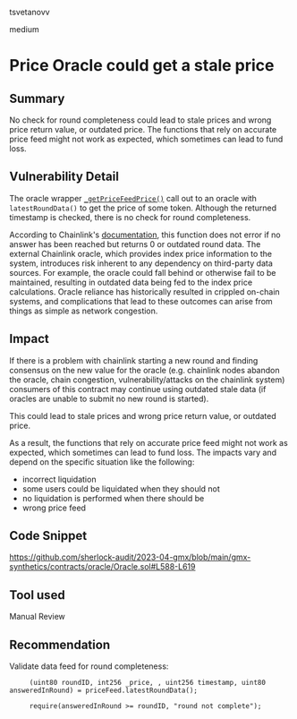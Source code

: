 tsvetanovv

medium

# Price Oracle could get a stale price

## Summary

No check for round completeness could lead to stale prices and wrong price return value, or outdated price. The functions that rely on accurate price feed might not work as expected, which sometimes can lead to fund loss.

## Vulnerability Detail

The oracle wrapper [`_getPriceFeedPrice()`](https://github.com/sherlock-audit/2023-04-gmx/blob/main/gmx-synthetics/contracts/oracle/Oracle.sol#L588-L619) call out to an oracle with `latestRoundData()` to get the price of some token. Although the returned timestamp is checked, there is no check for round completeness.

According to Chainlink's [documentation](https://docs.chain.link/data-feeds/price-feeds/historical-data), this function does not error if no answer has been reached but returns 0 or outdated round data. The external Chainlink oracle, which provides index price information to the system, introduces risk inherent to any dependency on third-party data sources. For example, the oracle could fall behind or otherwise fail to be maintained, resulting in outdated data being fed to the index price calculations. Oracle reliance has historically resulted in crippled on-chain systems, and complications that lead to these outcomes can arise from things as simple as network congestion.

## Impact

If there is a problem with chainlink starting a new round and finding consensus on the new value for the oracle (e.g. chainlink nodes abandon the oracle, chain congestion, vulnerability/attacks on the chainlink system) consumers of this contract may continue using outdated stale data (if oracles are unable to submit no new round is started).

This could lead to stale prices and wrong price return value, or outdated price.

As a result, the functions that rely on accurate price feed might not work as expected, which sometimes can lead to fund loss. The impacts vary and depend on the specific situation like the following:

- incorrect liquidation
- some users could be liquidated when they should not
- no liquidation is performed when there should be
- wrong price feed
 

## Code Snippet

https://github.com/sherlock-audit/2023-04-gmx/blob/main/gmx-synthetics/contracts/oracle/Oracle.sol#L588-L619

## Tool used

Manual Review

## Recommendation

Validate data feed for round completeness:

```solidity
     (uint80 roundID, int256 _price, , uint256 timestamp, uint80 answeredInRound) = priceFeed.latestRoundData();
		
     require(answeredInRound >= roundID, "round not complete");
```